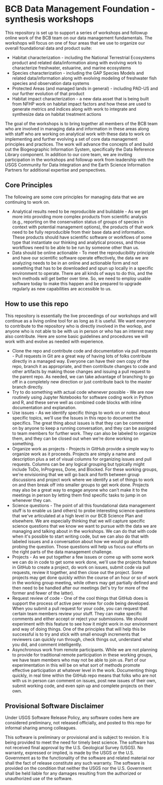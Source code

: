 # BCB Data Management Foundation - synthesis workshops
This repository is set up to support a series of workshops and followup online work of the BCB team on our data management fundamentals. The workshops will focus on one of four areas that we use to organize our overall foundational data and product suite:

* Habitat characterization - including the National Terrestrial Ecosystems product and related data/information along with evolving work to characterize freshwater, estuarine, and marine ecosystems
* Species characterization - including the GAP Species Models and related data/information along with evolving modeling of freshwater fish species and observation data systems
* Protected Areas (and managed lands in general) - including PAD-US and our further evolution of that product
* Habitat impact characterization - a new data asset that is being built from NFHP work on habitat impact factors and how these are used to generate metrics and indices along with work to integrate and synthesize data on habitat treatment actions

The goal of the workshops is to bring together all members of the BCB team who are involved in managing data and information in these areas along with staff who are working on analytical work with these data to work on implementing and further evolving a set of core data management principles and practices. The work will advance the concepts of and build out the Biogeographic Information System, specifically the Data Reference Library component. In addition to our core team, we are inviting participation in the workshops and followup work from leadership with the USGS Community for Data Integration and the Earth Science Information Partners for additional expertise and perspectives.

## Core Principles
The following are some core principles for managing data that we are continuing to work on.

* Analytical results need to be reproducible and buildable - As we get more into providing more complex products from scientific analysis (e.g., reporting on the conservation status of groups of species in context with potential management options), the products of that work need to be fully reproducible from their base data and information. These products should have scientific software or workflows of some type that instantiate our thinking and analytical process, and those workflows need to be able to be run by someone other than us.
* Data should be online actionable - To meet the reproducibility principle and have our scientific software operate effectively, the data we are analyzing needs to be in an online and actionable form and not something that has to be downloaded and spun up locally in a specific environment to operate. There are all kinds of ways to do this, and the tech methods will get better over time. So, we need to employ usable software today to make this happen and be prepared to upgrade regularly as new capabilities are accessible to us.

## How to use this repo
This repository is essentially the live proceedings of our workshops and will continue as a living online tool for as long as it is useful. We want everyone to contribute to the repository who is directly involved in the workop, and anyone who is not able to be with us in person or who has an interest may also contribute. Here are some basic guidelines and procedures we will work with and evolve as needed with experience.

* Clone the repo and contribute code and documentation via pull requests - Pull requests in Git are a great way of having lots of folks contribute directly in a managed way. Everyone can have their own copy of the repo, branch it as appropriate, and then contribute changes to code and other artifacts by making those changes and issuing a pull request to the parent repo. As needed, we can take advantage of branching to go off in a completely new direction or just contribute back to the master branch directly.
* Try to do something with actual code whenever possible - We are now routinely using Jupyter Notebooks for software coding work in Python and R, and these serve well as combined code blocks with inline documentation and explanation.
* Use issues - As we identify specific things to work on or notes about specific topics, we'll use the Issues in this repo to document the specifics. The great thing about issues is that they can be commented on by anyone to keep a running conversation, and they can be assigned to team members for further work. They can also be labeled to organize them, and they can be closed out when we're done working on something.
* Organize work as projects - Projects in GitHub provide a simple way to organize work as it proceeds. Projects are simply a name and description plus a set of visual columns for organizing issues and pull requests. Columns can be any logical grouping but typically might include ToDo, InProgress, Done, and Blocked. For these working groups, we're envisioning that we will go back and forth between group discussions and project work where we identify a set of things to work on and then break off into smaller groups to get work done. Projects may also be a great way to engage anyone who can't make it to the meetings in person by letting them find specific tasks to jump in on whenever they can.
* Science questions - The point of all this foundational data management stuff is to enable us (and others) to probe interesting science questions that we've articulated at a high level in our BCB Science Plan and elsewhere. We are especially thinking that we will capture specific science questions that we know we want to pursue with the data we are managing and talking about in the workshops. We can do that with code when it's possible to start writing code, but we can also do that with labeled issues and a conversation about how we would go about probing the question. Those questions will help us focus our efforts on the right parts of the data management challenge.
* Projects - As we put together a few issues or come up with some work we can do in code to get some work done, we'll use the projects feature in GitHub to create a project, do work on issues, submit code via pull requests, review it together, and then close out the project. Some projects may get done quickly within the course of an hour or so of work in the working group meeting, while others may get partially defined and then need to be handled after our meetings (let's try for more of the former and fewer of the latter).
* Request review of code - One of the cool things that GitHub does is support the process of active peer review for code being developed. When you submit a pull request for your code, you can request that certain team members review your stuff. They can make specific comments and either accept or reject your submissions. We should experiment with this feature to see how it might work in our environment and way of doing things. One of the principles that will help this be successful is to try and stick with small enough increments that reviewers can quickly run through, check things out, understand what you did, and comment intelligently.
* Asynchronous work from remote participants. While we are not planning to provide for traditional remote participation in these working groups, we have team members who may not be able to join us. Part of our experimentation in this will be on what sort of methods promote effective participation at whatever level in the work. Documenting things quickly, in real time within the GitHub repo means that folks who are not with us in person can comment on issues, post new issues of their own, submit working code, and even spin up and complete projects on their own.

## Provisional Software Disclaimer
Under USGS Software Release Policy, any software codes here are considered preliminary, not released officially, and posted to this repo for informal sharing among colleagues.

This software is preliminary or provisional and is subject to revision. It is being provided to meet the need for timely best science. The software has not received final approval by the U.S. Geological Survey (USGS). No warranty, expressed or implied, is made by the USGS or the U.S. Government as to the functionality of the software and related material nor shall the fact of release constitute any such warranty. The software is provided on the condition that neither the USGS nor the U.S. Government shall be held liable for any damages resulting from the authorized or unauthorized use of the software.